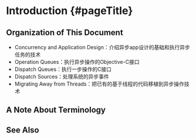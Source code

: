 # Introduction {#pageTitle}

## Organization of This Document

* Concurrency and Application Design：介绍异步app设计的基础和执行异步任务的技术
* Operation Queues：执行异步操作的Objective-C接口
* Dispatch Queues：执行一步操作的C接口
* Dispatch Sources：处理系统的异步事件
* Migrating Away from Threads：把已有的基于线程的代码移植到异步操作技术

## A Note About Terminology

## See Also



